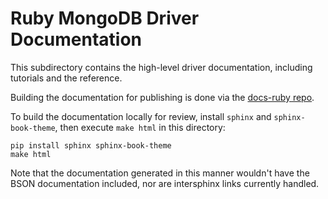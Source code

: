 Ruby MongoDB Driver Documentation
=================================

This subdirectory contains the high-level driver documentation, including
tutorials and the reference.

Building the documentation for publishing is done via the
[docs-ruby repo](https://github.com/mongodb/docs-ruby).

To build the documentation locally for review, install `sphinx` and
`sphinx-book-theme`, then execute `make html` in this directory:

    pip install sphinx sphinx-book-theme
    make html

Note that the documentation generated in this manner wouldn't have the
BSON documentation included, nor are intersphinx links currently handled.
